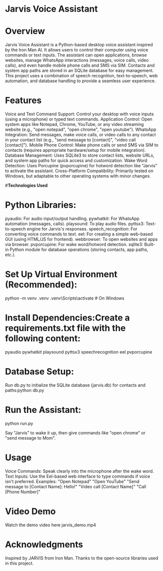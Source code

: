 #  **Jarvis Voice Assistant**

#  **Overview**

Jarvis Voice Assistant is a Python-based desktop voice assistant inspired by the Iron Man AI. It allows users to control their computer using voice commands or text inputs. The assistant can open applications, browse websites, manage WhatsApp interactions (messages, voice calls, video calls), and even handle mobile phone calls and SMS via SIM. Contacts and system app paths are stored in an SQLite database for easy management.
This project uses a combination of speech recognition, text-to-speech, web automation, and database handling to provide a seamless user experience.

#  **Features**

Voice and Text Command Support: Control your desktop with voice inputs (using a microphone) or typed text commands.
Application Control: Open system apps like Notepad, Chrome, YouTube, or any video streaming website (e.g., "open notepad", "open chrome", "open youtube").
WhatsApp Integration: Send messages, make voice calls, or video calls to any contact in your contact list (e.g., "send message to [contact]", "video call [contact]").
Mobile Phone Control: Make phone calls or send SMS via SIM to contacts (requires appropriate hardware/setup for mobile integration).
Database Management: Uses SQLite3 to store contact lists, website URLs, and system app paths for quick access and customization.
Wake Word Detection: Uses Porcupine (pvporcupine) for hotword detection like "Jarvis" to activate the assistant.
Cross-Platform Compatibility: Primarily tested on Windows, but adaptable to other operating systems with minor changes.

#**Technologies Used**

#  **Python Libraries:**

pyaudio: For audio input/output handling.
pywhatkit: For WhatsApp automation (messages, calls).
playsound: To play audio files.
pyttsx3: Text-to-speech engine for Jarvis's responses.
speech_recognition: For converting voice commands to text.
eel: For creating a simple web-based GUI (using HTML/JS for frontend).
webbrowser: To open websites and apps via browser.
pvporcupine: For wake word/hotword detection.
sqlite3: Built-in Python module for database operations (storing contacts, app paths, etc.).


#  **Set Up Virtual Environment (Recommended):**

python -m venv .venv
.venv\Scripts\activate  # On Windows


#  **Install Dependencies:Create a requirements.txt file with the following content:**
pyaudio
pywhatkit
playsound
pyttsx3
speechrecognition
eel
pvporcupine



#  **Database Setup:**

Run db.py to initialize the SQLite database (jarvis.db) for contacts and paths:python db.py


#  **Run the Assistant:**
python run.py

Say "Jarvis" to wake it up, then give commands like "open chrome" or "send message to Mom".


#  **Usage**

Voice Commands: Speak clearly into the microphone after the wake word.
Text Inputs: Use the Eel-based web interface to type commands if voice isn't preferred.
Examples:
"Open Notepad"
"Open YouTube"
"Send message to [Contact Name]: Hello!"
"Video call [Contact Name]"
"Call [Phone Number]"



#  **Video Demo**
Watch the demo video here jarvis_demo.mp4

#  **Acknowledgments**

Inspired by JARVIS from Iron Man.
Thanks to the open-source libraries used in this project.
